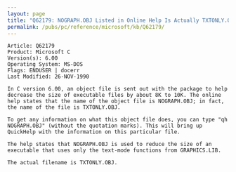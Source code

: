 ```yaml
---
layout: page
title: "Q62179: NOGRAPH.OBJ Listed in Online Help Is Actually TXTONLY.OBJ"
permalink: /pubs/pc/reference/microsoft/kb/Q62179/
---
```


	Article: Q62179
	Product: Microsoft C
	Version(s): 6.00
	Operating System: MS-DOS
	Flags: ENDUSER | docerr
	Last Modified: 26-NOV-1990
	
	In C version 6.00, an object file is sent out with the package to help
	decrease the size of executable files by about 8K to 10K. The online
	help states that the name of the object file is NOGRAPH.OBJ; in fact,
	the name of the file is TXTONLY.OBJ.
	
	To get any information on what this object file does, you can type "qh
	NOGRAPH.OBJ" (without the quotation marks). This will bring up
	QuickHelp with the information on this particular file.
	
	The help states that NOGRAPH.OBJ is used to reduce the size of an
	executable that uses only the text-mode functions from GRAPHICS.LIB.
	
	The actual filename is TXTONLY.OBJ.
